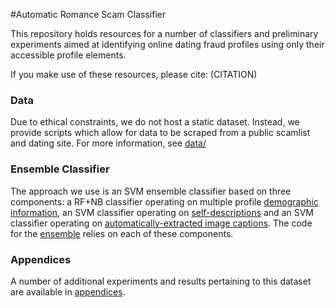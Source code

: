 #Automatic Romance Scam Classifier

This repository holds resources for a number of classifiers and preliminary experiments aimed at identifying online dating fraud profiles using only their accessible profile elements.

If you make use of these resources, please cite: (CITATION)


### Data

Due to ethical constraints, we do not host a static dataset. Instead, we provide scripts which allow for data to be scraped from a public scamlist and dating site. For more information, see [data/](data/README.md)

### Ensemble Classifier

The approach we use is an SVM ensemble classifier based on three components: a RF+NB classifier operating on multiple profile [demographic information](demographics/README.md), an SVM classifier operating on [self-descriptions](descriptions/README.md) and an SVM classifier operating on [automatically-extracted image captions](captions/README.md). The code for the [ensemble](ensemble/README.md) relies on each of these components.

### Appendices

A number of additional experiments and results pertaining to this dataset are available in [appendices](appendices/README.md).
